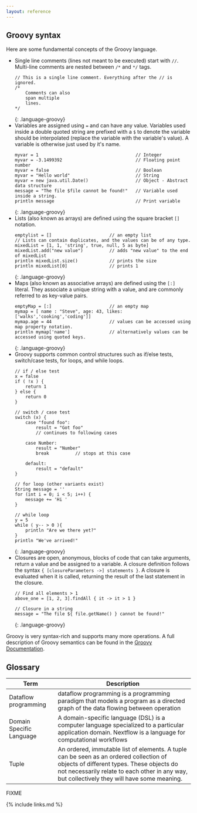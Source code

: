 ```yaml
---
layout: reference
---
```


## Groovy syntax

Here are some fundamental
concepts of the Groovy language.

- Single line comments (lines not meant to be executed) start
with `//`. Multi-line comments are nested between `/*` and `*/` tags.
    ~~~
    // This is a single line comment. Everything after the // is ignored.
    /*
        Comments can also
        span multiple
        lines.
    */
    ~~~
    {: .language-groovy}
- Variables are assigned using `=` and can have any value. Variables used
inside a double quoted string are prefixed with a `$` to denote the
variable should be interpolated (replace the variable with the variable's
value). A variable is otherwise just used by it's
name.
    ~~~
    myvar = 1                                     // Integer
    myvar = -3.1499392                            // Floating point number
    myvar = false                                 // Boolean
    myvar = "Hello world"                         // String
    myvar = new java.util.Date()                  // Object - Abstract data structure
    message = "The file $file cannot be found!"   // Variable used inside a string.
    println message                               // Print variable
    ~~~
    {: .language-groovy}
- Lists (also known as arrays) are defined using the square bracket `[]` notation.
    ~~~
    emptylist = []                      // an empty list
    // Lists can contain duplicates, and the values can be of any type.
    mixedList = [1, 1, 'string', true, null, 5 as byte]
    mixedList.add("new value")          // adds "new value" to the end of mixedList
    println mixedList.size()            // prints the size
    println mixedList[0]                // prints 1
    ~~~
    {: .language-groovy}
- Maps (also known as associative arrays) are defined using the `[:]` literal. They associate a unique string with a value, and are commonly referred to as key-value pairs.
    ~~~
    emptyMap = [:]                      // an empty map
    mymap = [ name : "Steve", age: 43, likes: ['walks','cooking','coding']]
    mymap.age = 44                      // values can be accessed using map property notation.
    println mymap['name']               // alternatively values can be accessed using quoted keys.
    ~~~
    {: .language-groovy}
- Groovy supports common control structures such as if/else tests,
switch/case tests, for loops, and while loops.
    ~~~
    // if / else test
    x = false
    if ( !x ) {
        return 1
    } else {
        return 0
    }

    // switch / case test
    switch (x) {
        case "found foo":
            result = "Got foo"
            // continues to following cases

        case Number:
            result = "Number"
            break          // stops at this case

        default:
            result = "default"
    }

    // for loop (other variants exist)
    String message = ''
    for (int i = 0; i < 5; i++) {
        message += 'Hi '
    }

    // while loop
    y = 5
    while ( y-- > 0 ){
        println "Are we there yet?"
    }
    println "We've arrived!"
    ~~~
    {: .language-groovy}
- Closures are open, anonymous, blocks of code that can take arguments,
return a value and be assigned to a variable. A closure definition
follows the syntax `{ [closureParameters ->] statements }`. A closure
is evaluated when it is called, returning the result of the last statement
in the closure.
    ~~~
    // Find all elements > 1
    above_one = [1, 2, 3].findAll { it -> it > 1 }

    // Closure in a string
    message = "The file ${ file.getName() } cannot be found!"
    ~~~
    {: .language-groovy}

Groovy is very syntax-rich and supports many more operations. A full
description of Groovy semantics can be found in the [Groovy Documentation](https://groovy-lang.org/semantics.html).

## Glossary

|Term|Description|
|----|-----------|
|Dataflow programming| dataflow programming is a programming paradigm that models a program as a directed graph of the data flowing between operation|
|Domain Specific Language|A domain-specific language (DSL) is a computer language specialized to a particular application domain. Nextflow is a language for computational workflows |
|Tuple|An ordered, immutable list of elements. A tuple can be seen as an ordered collection of objects of different types. These objects do not necessarily relate to each other in any way, but collectively they will have some meaning.|


FIXME

{% include links.md %}
